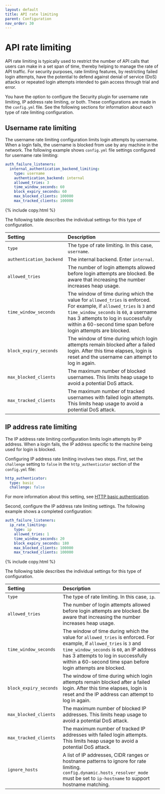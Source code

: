 ```yaml
---
layout: default
title: API rate limiting
parent: Configuration
nav_order: 30
---
```



# API rate limiting

API rate limiting is typically used to restrict the number of API calls that users can make in a set span of time, thereby helping to manage the rate of API traffic. For security purposes, rate limiting features, by restricting failed login attempts, have the potential to defend against denial of service (DoS) attacks or repeated login attempts intended to gain access through trial and error.

You have the option to configure the Security plugin for username rate limiting, IP address rate limiting, or both. These configurations are made in the `config.yml` file. See the following sections for information about each type of rate limiting configuration.


## Username rate limiting

The username rate limiting configuration limits login attempts by username. When a login fails, the username is blocked from use by any machine in the network. The following example shows `config.yml` file settings configured for username rate limiting:

```yml
auth_failure_listeners:
  internal_authentication_backend_limiting:
    type: username
    authentication_backend: internal
    allowed_tries: 3
    time_window_seconds: 60
    block_expiry_seconds: 60
    max_blocked_clients: 100000
    max_tracked_clients: 100000
```
{% include copy.html %}

The following table describes the individual settings for this type of configuration.

| Setting | Description |
| :--- | :--- |
| `type` | The type of rate limiting. In this case, `username`. |
| `authentication_backend` | The internal backend. Enter `internal`. |
| `allowed_tries` | The number of login attempts allowed before login attempts are blocked. Be aware that increasing the number increases heap usage. |
| `time_window_seconds` | The window of time during which the value for `allowed_tries` is enforced. For example, if `allowed_tries` is `3` and `time_window_seconds` is `60`, a username has 3 attempts to log in successfully within a 60-second time span before login attempts are blocked. |
| `block_expiry_seconds` | The window of time during which login attempts remain blocked after a failed login. After this time elapses, login is reset and the username can attempt to log in again. |
| `max_blocked_clients` | The maximum number of blocked usernames. This limits heap usage to avoid a potential DoS attack. |
| `max_tracked_clients` | The maximum number of tracked usernames with failed login attempts. This limits heap usage to avoid a potential DoS attack. |


## IP address rate limiting

The IP address rate limiting configuration limits login attempts by IP address. When a login fails, the IP address specific to the machine being used for login is blocked. 

Configuring IP address rate limiting involves two steps. First, set the `challenge` setting to `false` in the `http_authenticator` section of the `config.yml` file:

```yml
http_authenticator:
  type: basic
  challenge: false
```

For more information about this setting, see [HTTP basic authentication]({{site.url}}{{site.baseurl}}/security/authentication-backends/basic-authc/).

Second, configure the IP address rate limiting settings. The following example shows a completed configuration:

```yml
auth_failure_listeners:
  ip_rate_limiting:
    type: ip
    allowed_tries: 1
    time_window_seconds: 20
    block_expiry_seconds: 180
    max_blocked_clients: 100000
    max_tracked_clients: 100000
```
{% include copy.html %}

The following table describes the individual settings for this type of configuration.

| Setting | Description                                                                                                                                                                                                                                                              |
| :--- |:-------------------------------------------------------------------------------------------------------------------------------------------------------------------------------------------------------------------------------------------------------------------------|
| `type` | The type of rate limiting. In this case, `ip`.                                                                                                                                                                                                                           |
| `allowed_tries` | The number of login attempts allowed before login attempts are blocked. Be aware that increasing the number increases heap usage.                                                                                                                                        |
| `time_window_seconds` | The window of time during which the value for `allowed_tries` is enforced. For example, if `allowed_tries` is `3` and `time_window_seconds` is `60`, an IP address has 3 attempts to log in successfully within a 60-second time span before login attempts are blocked. |
| `block_expiry_seconds` | The window of time during which login attempts remain blocked after a failed login. After this time elapses, login is reset and the IP address can attempt to log in again.                                                                                              |
| `max_blocked_clients` | The maximum number of blocked IP addresses. This limits heap usage to avoid a potential DoS attack.                                                                                                                                                                      |
| `max_tracked_clients` | The maximum number of tracked IP addresses with failed login attempts. This limits heap usage to avoid a potential DoS attack.                                                                                                                                           |
| `ignore_hosts` | A list of IP addresses, CIDR ranges or hostname patterns to ignore for rate limiting. `config.dynamic.hosts_resolver_mode` must be set to `ip-hostname` to support hostname matching.                                                                                    |

